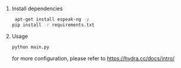1. Install dependencies

   ```bash
    apt-get install espeak-ng -y
   pip install -r requirements.txt
   ```

2. Usage

    ```bash
    python main.py
    ```

    for more configuration, please refer to https://hydra.cc/docs/intro/